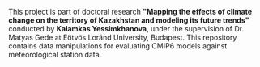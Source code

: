 This project is part of doctoral research **"Mapping the effects of climate change on the territory of Kazakhstan and modeling its future trends"** conducted by **Kalamkas Yessimkhanova**, under the supervision of Dr. Matyas Gede at Eötvös Loránd University, Budapest.
This repository contains data manipulations for evaluating CMIP6 models against meteorological station data.
